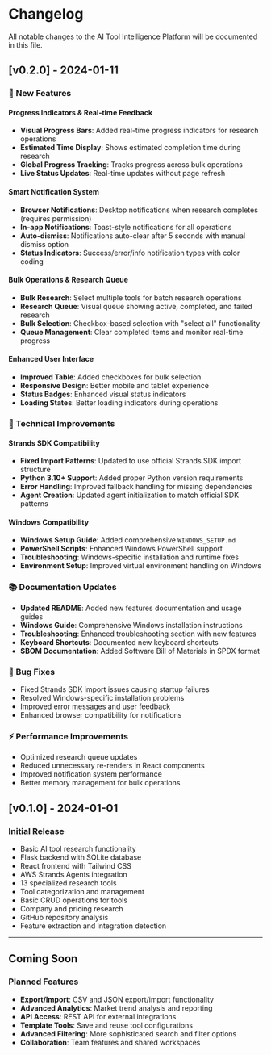 # Changelog

All notable changes to the AI Tool Intelligence Platform will be documented in this file.

## [v0.2.0] - 2024-01-11

### 🎉 New Features

#### Progress Indicators & Real-time Feedback
- **Visual Progress Bars**: Added real-time progress indicators for research operations
- **Estimated Time Display**: Shows estimated completion time during research
- **Global Progress Tracking**: Tracks progress across bulk operations
- **Live Status Updates**: Real-time updates without page refresh

#### Smart Notification System  
- **Browser Notifications**: Desktop notifications when research completes (requires permission)
- **In-app Notifications**: Toast-style notifications for all operations
- **Auto-dismiss**: Notifications auto-clear after 5 seconds with manual dismiss option
- **Status Indicators**: Success/error/info notification types with color coding

#### Bulk Operations & Research Queue
- **Bulk Research**: Select multiple tools for batch research operations  
- **Research Queue**: Visual queue showing active, completed, and failed research
- **Bulk Selection**: Checkbox-based selection with "select all" functionality
- **Queue Management**: Clear completed items and monitor real-time progress

#### Enhanced User Interface
- **Improved Table**: Added checkboxes for bulk selection
- **Responsive Design**: Better mobile and tablet experience
- **Status Badges**: Enhanced visual status indicators
- **Loading States**: Better loading indicators during operations

### 🔧 Technical Improvements

#### Strands SDK Compatibility
- **Fixed Import Patterns**: Updated to use official Strands SDK import structure
- **Python 3.10+ Support**: Added proper Python version requirements
- **Error Handling**: Improved fallback handling for missing dependencies
- **Agent Creation**: Updated agent initialization to match official SDK patterns

#### Windows Compatibility
- **Windows Setup Guide**: Added comprehensive `WINDOWS_SETUP.md`
- **PowerShell Scripts**: Enhanced Windows PowerShell support
- **Troubleshooting**: Windows-specific installation and runtime fixes
- **Environment Setup**: Improved virtual environment handling on Windows

### 📚 Documentation Updates
- **Updated README**: Added new features documentation and usage guides
- **Windows Guide**: Comprehensive Windows installation instructions
- **Troubleshooting**: Enhanced troubleshooting section with new features
- **Keyboard Shortcuts**: Documented new keyboard shortcuts
- **SBOM Documentation**: Added Software Bill of Materials in SPDX format

### 🐛 Bug Fixes
- Fixed Strands SDK import issues causing startup failures
- Resolved Windows-specific installation problems
- Improved error messages and user feedback
- Enhanced browser compatibility for notifications

### ⚡ Performance Improvements
- Optimized research queue updates
- Reduced unnecessary re-renders in React components
- Improved notification system performance
- Better memory management for bulk operations

## [v0.1.0] - 2024-01-01

### Initial Release
- Basic AI tool research functionality
- Flask backend with SQLite database
- React frontend with Tailwind CSS
- AWS Strands Agents integration
- 13 specialized research tools
- Tool categorization and management
- Basic CRUD operations for tools
- Company and pricing research
- GitHub repository analysis
- Feature extraction and integration detection

---

## Coming Soon

### Planned Features
- **Export/Import**: CSV and JSON export/import functionality  
- **Advanced Analytics**: Market trend analysis and reporting
- **API Access**: REST API for external integrations
- **Template Tools**: Save and reuse tool configurations
- **Advanced Filtering**: More sophisticated search and filter options
- **Collaboration**: Team features and shared workspaces